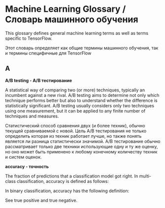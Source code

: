 # Machine Learning Glossary / Словарь машинного обучения

This glossary defines general machine learning terms as well as terms specific to TensorFlow.

Этот словарь определяет как общие термины машинного обучения, так и термины специфичные для TensorFlow

## A

**A/B testing - A/B тестирование**

A statistical way of comparing two (or more) techniques, typically an incumbent against a new rival. A/B testing aims to determine not only which technique performs better but also to understand whether the difference is statistically significant. A/B testing usually considers only two techniques using one measurement, but it can be applied to any finite number of techniques and measures.

Статистический способ сравнения двух (и более техник), обычно текущей сравниваемой с новой. Цель A/B тестирования не только определить которая из техник работает лучше, но также понять является ли разница статистически значимой. A/B тестирование обычно рассматривает только две техники использующие одну и ту же оценку, но оно может быть применено
к любому конечному количеству техник и систем оценок.

**accuracy - точность**

The fraction of predictions that a classification model got right. In multi-class classification, accuracy is defined as follows:

In binary classification, accuracy has the following definition:

See true positive and true negative.

